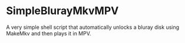 # SimpleBlurayMkvMPV
A very simple shell script that automatically unlocks a bluray disk using MakeMkv and then plays it in MPV.
